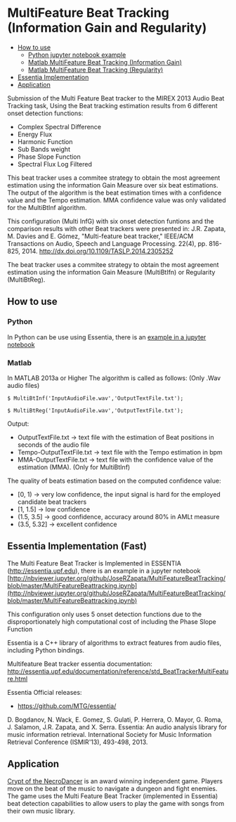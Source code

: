 # MultiFeature Beat Tracking (Information Gain and Regularity)
- [How to use](#how-to-use)
   * [Python jupyter notebook example](http://nbviewer.jupyter.org/github/JoseRZapata/MultiFeatureBeatTracking/blob/master/MultiFeatureBeattracking.ipynb)
   * [Matlab MultiFeature Beat Tracking (Information Gain) ](https://github.com/JoseRZapata/MultiFeatureBeatTracking/tree/master/MultiBtInf)
   * [Matlab MultiFeature Beat Tracking (Regularity)](https://github.com/JoseRZapata/MultiFeatureBeatTracking/tree/master/MultiBtReg)
- [Essentia Implementation](#essentia-implementation-fast)
- [Application](#application)

Submission of the Multi Feature Beat tracker to the MIREX 2013 Audio Beat Tracking task,
Using the Beat tracking estimation results from 6 different onset detection functions:

- Complex Spectral Difference
- Energy Flux
- Harmonic Function
- Sub Bands weight
- Phase Slope Function
- Spectral Flux Log Filtered

This beat tracker uses a commitee strategy to obtain the most agreement estimation using the information Gain Measure over six beat estimations.
The output of the algorithm is the beat estimation times with a confidence value and the Tempo estimation.
MMA confidence value was only validated for the MultiBtInf algorithm.


This configuration (Multi InfG) with six onset detection funtions and the comparison results with other Beat trackers were presented in:
J.R. Zapata, M. Davies and E. Gómez, "Multi-feature beat tracker," IEEE/ACM Transactions on Audio, Speech and Language Processing. 22(4), pp. 816-825, 2014. http://dx.doi.org/10.1109/TASLP.2014.2305252

The beat tracker uses a commitee strategy to obtain the most agreement estimation using the information Gain Measure (MultiBtIfn) or Regularity (MultiBtReg).

## How to use
### Python
In Python can be use using Essentia, there is an [example in a jupyter notebook](http://nbviewer.jupyter.org/github/JoseRZapata/MultiFeatureBeatTracking/blob/master/MultiFeatureBeattracking.ipynb)
### Matlab
In MATLAB 2013a or Higher The algorithm is called as follows: (Only .Wav audio files)

<code>$ MultiBtInf('InputAudioFile.wav','OutputTextFile.txt'); </code>

<code>$ MultiBtReg('InputAudioFile.wav','OutputTextFile.txt'); </code>

Output:
- OutputTextFile.txt       -> text file with the estimation of Beat positions in seconds of the audio file
- Tempo-OutputTextFile.txt -> text file with the Tempo estimation in bpm 
- MMA-OutputTextFile.txt   -> text file with the confidence value of the estimation (MMA). (Only for MultiBtInf)


The quality of beats estimation based on the computed confidence value:

- [0, 1)      -> very low confidence, the input signal is hard for the employed candidate beat trackers
- [1, 1.5]    -> low confidence
- (1.5, 3.5]  -> good confidence, accuracy around 80% in AMLt measure
- (3.5, 5.32] -> excellent confidence

## Essentia Implementation (Fast)

The Multi Feature Beat Tracker is Implemented in ESSENTIA (http://essentia.upf.edu), there is an example in a jupyter notebook [http://nbviewer.jupyter.org/github/JoseRZapata/MultiFeatureBeatTracking/blob/master/MultiFeatureBeattracking.ipynb](http://nbviewer.jupyter.org/github/JoseRZapata/MultiFeatureBeatTracking/blob/master/MultiFeatureBeattracking.ipynb)

This configuration only uses 5 onset detection functions due to the disproportionately high computational cost of including the Phase Slope Function

Essentia is a C++ library of algorithms to extract features from audio files, including Python bindings.

Multifeature Beat tracker essentia documentation:
http://essentia.upf.edu/documentation/reference/std_BeatTrackerMultiFeature.html

Essentia Official releases:

- https://github.com/MTG/essentia/

D. Bogdanov, N. Wack, E. Gomez, S. Gulati, P. Herrera, O. Mayor, G. Roma, J. Salamon, J.R. Zapata, and X. Serra. 
Essentia: An audio analysis library for music information retrieval. International Society for Music Information Retrieval Conference (ISMIR'13),  493-498, 2013.

## Application

[Crypt of the NecroDancer](http://necrodancer.com/) is an award winning independent game. Players move on the beat of the music to navigate a dungeon and fight enemies. The game uses the Multi Feature Beat Tracker (implemented in Essentia) beat detection capabilities to allow users to play the game with songs from their own music library.




